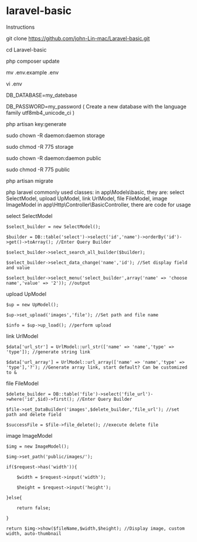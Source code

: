 # laravel-basic
Instructions

  git clone https://github.com/john-Lin-mac/Laravel-basic.git 

  cd Laravel-basic

  php composer update

  mv .env.example  .env

  vi .env

   DB_DATABASE=my_datebase
   
   DB_PASSWORD=my_password
   ( Create a new database with the language family utf8mb4_unicode_ci )

  php artisan key:generate

  sudo chown -R daemon:daemon storage
  
  sudo chmod -R 775 storage

  sudo chown -R daemon:daemon public
  
  sudo chmod -R 775 public

  php artisan migrate

php laravel commonly used classes: in app\Models\basic, they are: select SelectModel, upload UpModel, link UrlModel, file FileModel, image ImageModel in app\Http\Controller\BasicController, there are code for usage


select SelectModel

    $select_builder = new SelectModel();

    $builder = DB::table('select')->select('id','name')->orderBy('id')->get()->toArray(); //Enter Query Builder

    $select_builder->select_search_all_builder($builder); 

    $select_builder->select_data_change('name','id'); //Set display field and value

    $select_builder->select_menu('select_builder',array('name' => 'choose name','value' => '2')); //output

upload UpModel

    $up = new UpModel(); 

    $up->set_upload('images','file'); //Set path and file name

    $info = $up->up_load(); //perform upload

link UrlModel

    $data['url_str'] = UrlModel::url_str(['name' => 'name','type' => 'type']); //generate string link

    $data['url_array'] = UrlModel::url_array(['name' => 'name','type' => 'type'],'?'); //Generate array link, start default? Can be customized to &


file FileModel

    $delete_builder = DB::table('file')->select('file_url')->where('id',$id)->first(); //Enter Query Builder

    $file->set_DataBuilder('images',$delete_builder,'file_url'); //set path and delete field

    $successFile = $file->file_delete(); //execute delete file


image ImageModel

    $img = new ImageModel();

    $img->set_path('public/images/');

    if($request->has('width')){

        $width = $request->input('width');
    
        $height = $request->input('height');
    
    }else{

        return false;
    
    }

    return $img->show($fileName,$width,$height); //Display image, custom width, auto-thumbnail



